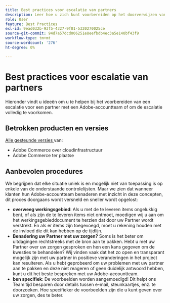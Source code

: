 ```yaml
---
title: Best practices voor escalatie van partners
description: Leer hoe u zich kunt voorbereiden op het doorverwijzen van een partnerprobleem met een Adobe Adobe-accountteam of hoe u een escalatie kunt voorkomen.
role: User
feature: Best Practices
exl-id: 9ead032b-93f5-4327-9f01-5320270025ce
source-git-commit: 94d7a57dcd006251e8eefbdb4ec3a5e140bf43f9
workflow-type: tm+mt
source-wordcount: '276'
ht-degree: 0%

---
```


# Best practices voor escalatie van partners

Hieronder vindt u ideeën om u te helpen bij het voorbereiden van een escalatie voor een partner met een Adobe-accountteam of om de escalatie volledig te voorkomen.

## Betrokken producten en versies

[ Alle gesteunde versies ](../../../release/versions.md) van:

* Adobe Commerce over cloudinfrastructuur
* Adobe Commerce ter plaatse

## Aanbevolen procedures

We begrijpen dat elke situatie uniek is en mogelijk niet van toepassing is op enkele van de onderstaande controlelijsten. Maar we zien dat wanneer klanten hun Adobe-accountteam benaderen met inzicht in deze concepten, dit proces doorgaans wordt versneld en sneller wordt opgelost:

* **overweeg werkingsgebied**: Als u met de te leveren items ongelukkig bent, of als zijn de te leveren items niet ontmoet, moedigen wij u aan om het werkingsgebieddocument te herzien dat door uw Partner wordt verstrekt. En als er items zijn toegevoegd, moet u rekening houden met de invloed die dit kan hebben op de tijdlijn.
* **Benadering uw Partner met uw zorgen?** Soms is het beter om uitdagingen rechtstreeks met de bron aan te pakken. Hebt u met uw Partner over uw zorgen gesproken en hen een kans gegeven om de kwesties te behandelen? Wij vinden vaak dat het zo open en transparant mogelijk zijn met uw partner in positieve veranderingen in het project kan resulteren. Als u hebt geprobeerd om uw problemen met uw partner aan te pakken en deze niet reageren of geen duidelijk antwoord hebben, kunt u dit het beste bespreken met uw Adobe-accountteam.
* **ben specifiek**: De voorbeelden worden aangemoedigd! Dit helpt ons Team tijd besparen door details tussen e-mail, steunkaartjes, enz. te doorzoeken. Hoe specifieker de voorbeelden zijn die u kunt geven over uw zorgen, des te beter.
